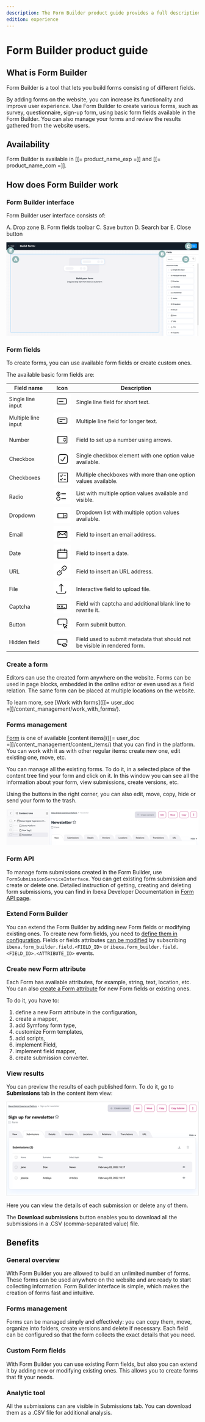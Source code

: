 ```yaml
---
description: The Form Builder product guide provides a full description of its features as well as the benefits it brings to the client.
edition: experience
---
```


# Form Builder product guide 

## What is Form Builder

Form Builder is a tool that lets you build forms consisting of different fields.

By adding forms on the website, you can increase its functionality and improve user experience. Use Form Builder to create various forms, such as survey,
questionnaire, sign-up form, using basic form fields available in the Form Builder. 
You can also manage your forms and review the results gathered from the website users.

## Availability

Form Builder is available in [[= product_name_exp =]] and [[= product_name_com =]].

## How does Form Builder work

### Form Builder interface

Form Builder user interface consists of:

A. Drop zone
B. Form fields toolbar
C. Save button
D. Search bar
E. Close button

![Form Builder interface](img/form_builder_interface.png)

### Form fields

To create forms, you can use available form fields or create custom ones.

The available basic form fields are:

| Field name | Icon | Description|
|----|----|----|
|Single line input|![Single line input](img/icons/single_line_input.png)|Single line field for short text.|
|Multiple line input|![Multiple line input](img/icons/multiple_line_input.png)|Multiple line field for longer text.|
|Number|![Number](img/icons/Number.png)| Field to set up a number using arrows.|
|Checkbox|![Checkbox](img/icons/Checkbox.png)|Single checkbox element with one option value available.|
|Checkboxes|![Checkboxes](img/icons/Checkboxes.png)|Multiple checkboxes with more than one option values available.|
|Radio|![Radio](img/icons/Radio.png)|List with multiple option values available and visible.|
|Dropdown|![Dropdown](img/icons/Dropdown.png)|Dropdown list with multiple option values available.|
|Email|![Email](img/icons/Email.png)|Field to insert an email address.|
|Date|![Date](img/icons/Date.png)|Field to insert a date.|
|URL|![URL](img/icons/URL.png)|Field to insert an URL address.|
|File|![File](img/icons/File.png)|Interactive field to upload file.|
|Captcha|![Captcha](img/icons/Captcha.png)|Field with captcha and additional blank line to rewrite it.|
|Button|![Button](img/icons/Button.png)|Form submit button.|
|Hidden field|![Hidden field](img/icons/Hidden_field.png)|Field used to submit metadata that should not be visible in rendered form.|

### Create a form

Editors can use the created form anywhere on the website. 
Forms can be used in page blocks, embedded in the online editor or even used as a field relation. 
The same form can be placed at multiple locations on the website.

To learn more, see [Work with forms]([[= user_doc =]]/content_management/work_with_forms/).

### Forms management

[Form](work_with_forms.md) is one of available [content items]([[= user_doc =]]/content_management/content_items/) that you can find in the platform. 
You can work with it as with other regular items: create new one, edit existing one, move, etc.

You can manage all the existing forms. To do it, in a selected place of the content tree find your form and click on it.
In this window you can see all the information about your form, view submissions, create versions, etc.

Using the buttons in the right corner, you can also edit, move, copy, hide or send your form to the trash.

![Forms management](img/forms_management.png)

### Form API

To manage form submissions created in the Form Builder, use `FormSubmissionServiceInterface`.
You can get existing form submission and create or delete one.
Detailed instruction of getting, creating and deleting form submissions, you can find in Ibexa Developer Documentation in [Form API page](form_api.md).

### Extend Form Builder

You can extend the Form Builder by adding new Form fields or modifying existing ones. 
To create new form fields, you need to [define them in configuration](create_custom_form_field.md). 
Fields or fields attributes [can be modified](create_custom_form_field.md#modify-existing-form-fields) by subscribing `ibexa.form_builder.field.<FIELD_ID>` or `ibexa.form_builder.field.<FIELD_ID>.<ATTRIBUTE_ID>` events.

### Create new Form attribute

Each Form has available attributes, for example, string, text, location, etc.
You can also [create a Form attribute](create_form_attribute.md) for new Form fields or existing ones.

To do it, you have to:

1. define a new Form attribute in the configuration,
1. create a mapper,
1. add Symfony form type,
1. customize Form templates,
1. add scripts,
1. implement Field,
1. implement field mapper,
1. create submission converter.

### View results

You can preview the results of each published form.
To do it, go to **Submissions** tab in the content item view:

![View results](img/view_results.png)

Here you can view the details of each submission or delete any of them.

The **Download submissions** button enables you to download all the submissions in a .CSV (comma-separated value) file.

## Benefits

### General overview

With Form Builder you are allowed to build an unlimited number of forms. 
These forms can be used anywhere on the website and are ready to start collecting information. 
Form Builder interface is simple, which makes the creation of forms fast and intuitive.

### Forms management

Forms can be managed simply and effectively: you can copy them, move, organize into folders, create versions and delete if necessary. 
Each field can be configured so that the form collects the exact details that you need.

### Custom Form fields

With Form Builder you can use existing Form fields, but also you can extend it by adding new or modifying existing ones. 
This allows you to create forms that fit your needs.

### Analytic tool

All the submissions can are visible in Submissions tab. 
You can download them as a .CSV file for additional analysis.